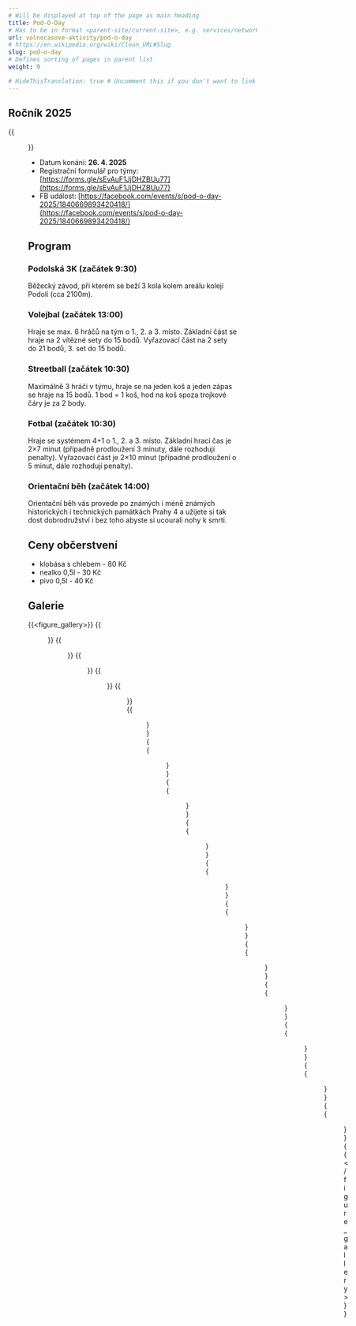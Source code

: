 ```yaml
---
# Will be displayed at top of the page as main heading
title: Pod-O-Day
# Has to be in format <parent-site/current-site>, e.g. services/network (notice missing slash at the beginning)
url: volnocasove-aktivity/pod-o-day
# https://en.wikipedia.org/wiki/Clean_URL#Slug
slug: pod-o-day
# Defines sorting of pages in parent list
weight: 9

# HideThisTranslation: true # Uncomment this if you don't want to link this translation of page in translations
---
```


## Ročník 2025

{{<figure src="images/freetime-activities/pod-o-day/pod-o-day-banner.png" alt="Pod-O-Day banner" imgop="rt_fit">}}

- Datum konání: **26. 4. 2025**
- Registrační formulář pro týmy: [https://forms.gle/sEvAuF1JjDHZBUu77](https://forms.gle/sEvAuF1JjDHZBUu77)
- FB událost: [https://facebook.com/events/s/pod-o-day-2025/1840669893420418/](https://facebook.com/events/s/pod-o-day-2025/1840669893420418/)

## Program

### Podolská 3K (začátek 9:30)

Běžecký závod, při kterém se beží 3 kola kolem areálu kolejí Podolí (cca 2100m).

### Volejbal (začátek 13:00)

Hraje se max. 6 hráčů na tým o 1., 2. a 3. místo. Základní část se hraje na 2 vítězné sety do 15 bodů. Vyřazovací část na 2 sety do 21 bodů, 3. set do 15 bodů.

### Streetball (začátek 10:30)

Maximálně 3 hráči v týmu, hraje se na jeden koš a jeden zápas se hraje na 15 bodů. 1 bod = 1 koš, hod na koš spoza trojkové čáry je za 2 body.

### Fotbal (začátek 10:30)

Hraje se systémem 4+1 o 1., 2. a 3. místo. Základní hrací čas je 2×7 minut (případně prodloužení 3 minuty, dále rozhodují penalty). Vyřazovací část je 2×10 minut (případné prodloužení o 5 minut, dále rozhodují penalty).

### Orientační běh (začátek 14:00)

Orientační běh vás provede po známých i méně známých historických i technických památkách Prahy 4 a užijete si tak dost dobrodružství i bez toho abyste si ucourali nohy k smrti.

## Ceny občerstvení

- klobása s chlebem - 80 Kč
- nealko 0,5l - 30 Kč
- pivo 0,5l - 40 Kč

## Galerie

{{<figure_gallery>}}
    {{<figure src="images/freetime-activities/pod-o-day/gallery_01.jpg" alt="Pod-O-Day photo">}}
    {{<figure src="images/freetime-activities/pod-o-day/gallery_02.jpg" alt="Pod-O-Day photo">}}
    {{<figure src="images/freetime-activities/pod-o-day/gallery_03.jpg" alt="Pod-O-Day photo">}}
    {{<figure src="images/freetime-activities/pod-o-day/gallery_04.jpg" alt="Pod-O-Day photo">}}
    {{<figure src="images/freetime-activities/pod-o-day/gallery_05.jpg" alt="Pod-O-Day photo">}}
    {{<figure src="images/freetime-activities/pod-o-day/gallery_06.jpg" alt="Pod-O-Day photo">}}
    {{<figure src="images/freetime-activities/pod-o-day/gallery_07.jpg" alt="Pod-O-Day photo">}}
    {{<figure src="images/freetime-activities/pod-o-day/gallery_08.jpg" alt="Pod-O-Day photo">}}
    {{<figure src="images/freetime-activities/pod-o-day/gallery_09.jpg" alt="Pod-O-Day photo">}}
    {{<figure src="images/freetime-activities/pod-o-day/gallery_10.jpg" alt="Pod-O-Day photo">}}
    {{<figure src="images/freetime-activities/pod-o-day/gallery_11.jpg" alt="Pod-O-Day photo">}}
    {{<figure src="images/freetime-activities/pod-o-day/gallery_12.jpg" alt="Pod-O-Day photo">}}
    {{<figure src="images/freetime-activities/pod-o-day/gallery_13.jpg" alt="Pod-O-Day photo">}}
    {{<figure src="images/freetime-activities/pod-o-day/gallery_14.jpg" alt="Pod-O-Day photo">}}
    {{<figure src="images/freetime-activities/pod-o-day/gallery_15.jpg" alt="Pod-O-Day photo">}}
    {{<figure src="images/freetime-activities/pod-o-day/gallery_16.jpg" alt="Pod-O-Day photo">}}
{{</figure_gallery>}}
